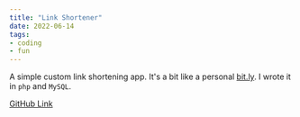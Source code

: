 ```yaml
---
title: "Link Shortener"
date: 2022-06-14
tags:
- coding
- fun
---
```


A simple custom link shortening app.  It's a bit like a personal [bit.ly](https://bit.ly/).  I wrote it in `php` and `MySQL`.

<!--more-->

[GitHub Link](https://github.com/zjrohrbach/link-shortener)